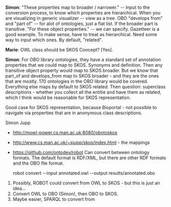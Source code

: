 __Simon__: "These properties map to broader / narrower." -- Input to the 
conversion process, to know which properties are hierarchical.  When you are
visualizing in generic visualizer -- view as a tree.  OBO "develops from" and 
"part of" -- for alot of ontologies, just a flat list.  If the broader part 
is transitive.  "For these object properties." -- we can specify.  Gazetteer is 
a good example.  To make sense, have to treat as hierarchical.  Need some way to 
input which ones.  By default, "related".  

__Marie__: OWL class should be SKOS Concept? [Yes].

__Simon__: For OBO library ontologies, they have a standard set of annotation 
properties that we could map to SKOS.  Synonyms and definition.  Then any 
transitive object property would map to SKOS broader.  But we know that part_of 
and develops_from map to SKOS broader - and they are the ones that are mostly.
170 ontologies in the OBO library would be covered.  Everything else maps by 
default to SKOS related.  Then question: superclass descriptions - whether you 
collect all the entitie and have them as related, which I think would be 
reasonable for SKOS representation.  

Good case for SKOS representation, because Bioportal - not possible to navigate 
via properties that are in anonymous class descriptions.

Simon Jupp
* http://mowl-power.cs.man.ac.uk:8080/obotoskos
* http://www.cs.man.ac.uk/~sjupp/skos/index.html - the mappings


* https://github.com/ontodev/robot
  Can convert between ontology formats.  The default format is RDF/XML, but 
  there are other RDF formats and the OBO file format.

    robot convert --input annotated.owl --output results/annotated.obo

1. Possibly, ROBOT could convert from OWL to SKOS - but this is just an 
   idea...
2. Convert OWL to OBO (Simon), then OBO to SKOS.
3. Maybe easier, SPARQL to convert from 
